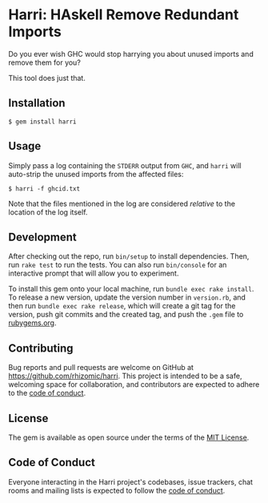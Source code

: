 # Harri: HAskell Remove Redundant Imports

Do you ever wish GHC would stop harrying you about unused imports and remove
them for you?

This tool does just that.

## Installation

    $ gem install harri

## Usage

Simply pass a log containing the `STDERR` output from `GHC`, and `harri` will
auto-strip the unused imports from the affected files:

    $ harri -f ghcid.txt

Note that the files mentioned in the log are considered _relative_ to the 
location of the log itself.

## Development

After checking out the repo, run `bin/setup` to install dependencies. Then, run
`rake test` to run the tests. You can also run `bin/console` for an interactive
prompt that will allow you to experiment.

To install this gem onto your local machine, run `bundle exec rake install`. To
release a new version, update the version number in `version.rb`, and then run
`bundle exec rake release`, which will create a git tag for the version, push
git commits and the created tag, and push the `.gem` file to
[rubygems.org](https://rubygems.org).

## Contributing

Bug reports and pull requests are welcome on GitHub at
https://github.com/rhizomic/harri. This project is intended to be a safe,
welcoming space for collaboration, and contributors are expected to adhere to
the [code of conduct](https://github.com/rhizomic/harri/blob/master/CODE_OF_CONDUCT.md).

## License

The gem is available as open source under the terms of the
[MIT License](https://opensource.org/licenses/MIT).

## Code of Conduct

Everyone interacting in the Harri project's codebases, issue trackers, chat
rooms and mailing lists is expected to follow the
[code of conduct](https://github.com/rhizomic/harri/blob/master/CODE_OF_CONDUCT.md).
